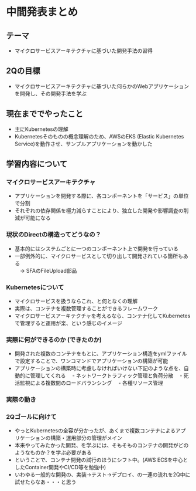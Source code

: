 # 中間発表まとめ
## テーマ
- マイクロサービスアーキテクチャに基づいた開発手法の習得
## 2Qの目標
- マイクロサービスアーキテクチャに基づいた何らかのWebアプリケーションを開発し、その開発手法を学ぶ
## 現在まででやったこと
- 主にKubernetesの理解
 - Kubernetesそのものの概念理解のため、AWSのEKS (Elastic Kubernetes Service)を動作させ、サンプルアプリケーションを動かした
## 学習内容について
### マイクロサービスアーキテクチャ
- アプリケーションを開発する際に、各コンポーネントを「サービス」の単位で分割
- それぞれの依存関係を極力減らすことにより、独立した開発や影響調査の削減が可能になる

### 現状のDirectの構造ってどうなの？
- 基本的にはシステムごとに一つのコンポーネント上で開発を行っている
- 一部例外的に、マイクロサービスとして切り出して開発されている箇所もある<br>
　→ SFAのFileUpload部品

### Kubernetesについて
- マイクロサービスを扱うならこれ、と何となくの理解
- 実際は、コンテナを複数管理することができるフレームワーク
 - マイクロサービスアーキテクチャを考えるなら、コンテナ化してKubernetesで管理すると運用が楽、という感じのイメージ

### 実際に何ができるのか (できたのか)
- 開発された複数のコンテナをもとに、アプリケーション構造をymlファイルで設定することで、ワンコマンドでアプリケーションの構築が可能
- アプリケーションの構築時に考慮しなければいけない下記のような点を、自動的に管理してくれる
　- ネットワークトラフィック管理と負荷分散
　- 死活監視による複数間のロードバランシング
　- 各種リソース管理

### 実際の動き

### 2Qゴールに向けて
- やっとKubernetesの全容が分かったが、あくまで複数コンテナによるアプリケーションの構築・運用部分の管理がメイン
- 本来やってみたかった開発、を学ぶには、そもそものコンテナの開発がどのようなものか？を学ぶ必要がある
 - ということで、コンテナ開発の試行のほうにシフト中。(AWS ECSを中心としたContainer開発やCI/CD等を勉強中)
- いわゆる一般的な開発の、実装→テスト→デプロイ、の一連の流れを2Q中に試せたらなあ・・・と思う


